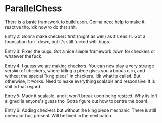 # ParallelChess

There is a basic framework to build upon. Gonna need help to make it reactive tho. Idk how to do that shit.

Entry 2: Gonna make checkers first (might as well) as it's easier. Got a foundation for it down, but it's still fucked with bugs. 

Entry 3: Fixed the bugs. Got a nice simple framework down for checkers or whatever the fuck.

Entry 4: I guess we are making checkers. You can now play a very strange version of checkers, where killing a piece gives you a bonus turn, and without the special "king piece" in checkers. Idk what its called. But otherwise, it works. Need to make everything scalable and responsive. It is shit in that regard.

Entry 5: Made it scalable, and it won't break upon being resized. Why its left aligned is anyone's guess tho. Gotta figure out how to centre the board.

Entry 6: Adding checkers but without the king piece mechanic. There is still onemajor bug present. Will be fixed in the next patch.
